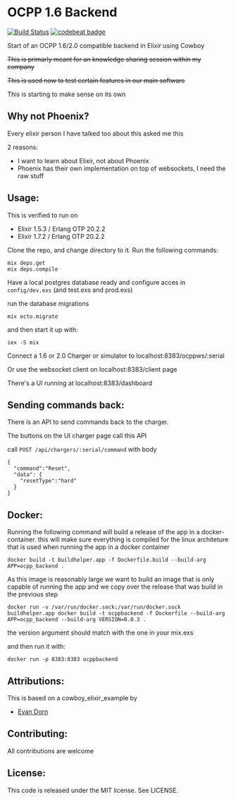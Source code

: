 OCPP 1.6 Backend
===================
[![Build Status](https://travis-ci.org/gertjana/ocpp16-backend.svg?branch=master)](https://travis-ci.org/gertjana/ocpp16-backend) [![codebeat badge](https://codebeat.co/badges/a97a16d8-3f75-4deb-8ecc-9d8141ddf3c9)](https://codebeat.co/projects/github-com-gertjana-ocpp16-backend-master)

Start of an OCPP 1.6/2.0 compatible backend in Elixir using Cowboy

~~This is primarly meant for an knowledge sharing session within my company~~

~~This is used now to test certain features in our main software~~

This is starting to make sense on its own

Why not Phoenix?
-----------------
Every elixir person I have talked too about this asked me this

2 reasons:
 * I want to learn about Elixir, not about Phoenix
 * Phoenix has their own implementation on top of websockets, I need the raw stuff


Usage:
------------------

This is verified to run on 
 * Elixir 1.5.3 / Erlang OTP 20.2.2
 * Elixir 1.7.2 / Erlang OTP 20.2.2

Clone the repo, and change directory to it.  Run the following commands:

    mix deps.get
    mix deps.compile


Have a local postgres database ready and configure acces in `config/dev.exs` (and test.exs and prod.exs)


run the database migrations

    mix ecto.migrate

and then start it up with:

    iex -S mix

Connect a 1.6 or 2.0 Charger or simulator to localhost:8383/ocppws/:serial 

Or use the websocket client on localhost:8383/client page

There's a UI running at localhost:8383/dashboard

Sending commands back:
----------------------

There is an API to send commands back to the charger.

The buttons on the UI charger page call this API

call `POST /api/chargers/:serial/command` with body
```
{
  "command":"Reset",
  "data": {
    "resetType":"hard"
  }
}
``` 

Docker: 
-------

Running the following command will build a release of the app in a docker-container. this will make sure everything is compiled for the linux architeture that is used when running the app in a docker container
```
docker build -t buildhelper.app -f Dockerfile.build --build-arg APP=ocpp_backend .
```
As this image is reasonably large we want to build an image that is only capable of running the app and we copy over the release that was build in the previous step

```
docker run -v /var/run/docker.sock:/var/run/docker.sock buildhelper.app docker build -t ocppbackend -f Dockerfile --build-arg APP=ocpp_backend --build-arg VERSION=0.0.3 .
```

the version argument should match with the one in your mix.exs

and then run it with:
```
docker run -p 8383:8383 ocppbackend
```


Attributions:
-------------
This is based on a cowboy_elixir_example by
* [Evan Dorn](https://github.com/idahoev)

Contributing:
-------------

All contributions are welcome

License:
--------

This code is released under the MIT license.  See LICENSE.
